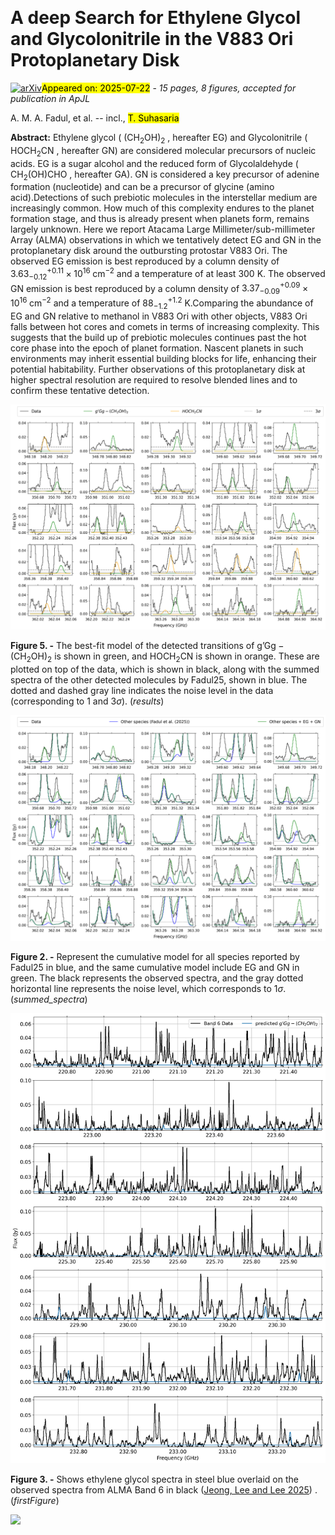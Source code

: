 <div class="macros" style="visibility:hidden;">
$\newcommand{\ensuremath}{}$
$\newcommand{\xspace}{}$
$\newcommand{\object}[1]{\texttt{#1}}$
$\newcommand{\farcs}{{.}''}$
$\newcommand{\farcm}{{.}'}$
$\newcommand{\arcsec}{''}$
$\newcommand{\arcmin}{'}$
$\newcommand{\ion}[2]{#1#2}$
$\newcommand{\textsc}[1]{\textrm{#1}}$
$\newcommand{\hl}[1]{\textrm{#1}}$
$\newcommand{\footnote}[1]{}$
$\newcommand{\vdag}{(v)^\dagger}$
$\newcommand$
$\newcommand$</div>



<div id="title">

# A deep Search for Ethylene Glycol and Glycolonitrile in the V883 Ori Protoplanetary Disk

</div>
<div id="comments">

[![arXiv](https://img.shields.io/badge/arXiv-2507.14905-b31b1b.svg)](https://arxiv.org/abs/2507.14905)<mark>Appeared on: 2025-07-22</mark> -  _15 pages, 8 figures, accepted for publication in ApJL_

</div>
<div id="authors">

A. M. A. Fadul, et al. -- incl., <mark>T. Suhasaria</mark>

</div>
<div id="abstract">

**Abstract:** Ethylene glycol ( $\mathrm{(CH_2OH)_2}$ , hereafter EG) and Glycolonitrile ( $\mathrm{HOCH_2CN}$ , hereafter GN) are considered molecular precursors of nucleic acids. EG is a sugar alcohol and the reduced form of Glycolaldehyde ( $\mathrm{CH_2(OH)CHO}$ , hereafter GA). GN is considered a key precursor of adenine formation (nucleotide) and can be a precursor of glycine (amino acid).Detections of such prebiotic molecules in the interstellar medium are increasingly common. How much of this complexity endures to the planet formation stage, and thus is already present when planets form, remains largely unknown. Here we report Atacama Large Millimeter/sub-millimeter Array (ALMA) observations in which we tentatively detect EG and GN in the protoplanetary disk around the outbursting protostar V883 Ori. The observed EG emission is best reproduced by a column density of $\mathrm{3.63^{+0.11}_{-0.12} \times 10^{16} \; cm^{-2}}$ and a temperature of at least 300 K. The observed GN emission is best reproduced by a column density of $\mathrm{3.37^{+0.09}_{-0.09} \times 10^{16} \; cm^{-2}}$ and a temperature of $88^{+1.2}_{-1.2}$ K.Comparing the abundance of EG and GN relative to methanol in V883 Ori with other objects, V883 Ori falls between hot cores and comets in terms of increasing complexity. This suggests that the build up of prebiotic molecules continues past the hot core phase into the epoch of planet formation. Nascent planets in such environments may inherit essential building blocks for life, enhancing their potential habitability. Further observations of this protoplanetary disk at higher spectral resolution are required to resolve blended lines and to confirm these tentative detection.

</div>

<div id="div_fig1">

<img src="tmp_2507.14905/./Figures/prebiotic_spectra.png" alt="Fig5" width="100%"/>

**Figure 5. -** The best-fit model of the detected transitions of $\mathrm{g\text{'}Gg-(CH_2OH)_2}$ is shown in green, and $\mathrm{HOCH_2CN}$ is shown in orange. These are plotted on top of the data, which is shown in black, along with the summed spectra of the other detected molecules by Fadul25, shown in blue. The dotted and dashed gray line indicates the noise level in the data (corresponding to 1 and 3$\sigma$). (*results*)

</div>
<div id="div_fig2">

<img src="tmp_2507.14905/./Figures/summed_spectra.png" alt="Fig2" width="100%"/>

**Figure 2. -** Represent the cumulative model for all species reported by Fadul25 in blue, and the same cumulative model include EG and GN in green. The black represents the observed spectra, and the gray dotted horizontal line represents the noise level, which corresponds to 1$\sigma$.  (*summed_spectra*)

</div>
<div id="div_fig3">

<img src="tmp_2507.14905/./Figures/leedata1.png" alt="Fig3" width="100%"/>

**Figure 3. -** Shows ethylene glycol spectra in steel blue overlaid on the observed spectra from ALMA Band 6 in black   ([Jeong, Lee and Lee 2025]()) . (*firstFigure*)

</div><div id="qrcode"><img src=https://api.qrserver.com/v1/create-qr-code/?size=100x100&data="https://arxiv.org/abs/2507.14905"></div>